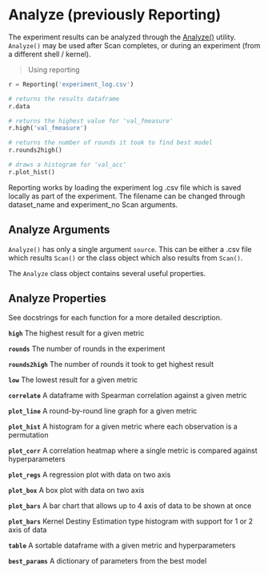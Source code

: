 # Analyze (previously Reporting)

The experiment results can be analyzed through the [Analyze()](https://github.com/autonomio/talos/blob/master/talos/utils/reporting.py) utility. `Analyze()` may be used after Scan completes, or during an experiment (from a different shell / kernel).

> Using reporting

```python
r = Reporting('experiment_log.csv')

# returns the results dataframe
r.data

# returns the highest value for 'val_fmeasure'
r.high('val_fmeasure')

# returns the number of rounds it took to find best model
r.rounds2high()

# draws a histogram for 'val_acc'
r.plot_hist()
```

Reporting works by loading the experiment log .csv file which is saved locally as part of the experiment. The filename can be changed through dataset_name and experiment_no Scan arguments.

## Analyze Arguments

`Analyze()` has only a single argument `source`. This can be either a .csv file which results `Scan()` or the class object which also results from `Scan()`.

The `Analyze` class object contains several useful properties.

## Analyze Properties

See docstrings for each function for a more detailed description.

**`high`** The highest result for a given metric

**`rounds`**  The number of rounds in the experiment

**`rounds2high`** The number of rounds it took to get highest result

**`low`** The lowest result for a given metric

**`correlate`** A dataframe with Spearman correlation against a given metric

**`plot_line`** A round-by-round line graph for a given metric

**`plot_hist`** A histogram for a given metric where each observation is a permutation

**`plot_corr`** A correlation heatmap where a single metric is compared against hyperparameters

**`plot_regs`** A regression plot with data on two axis

**`plot_box`** A box plot with data on two axis

**`plot_bars`** A bar chart that allows up to 4 axis of data to be shown at once

**`plot_bars`** Kernel Destiny Estimation type histogram with support for 1 or 2 axis of data

**`table`** A sortable dataframe with a given metric and hyperparameters

**`best_params`** A dictionary of parameters from the best model
